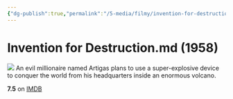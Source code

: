 ```yaml
---
{"dg-publish":true,"permalink":"/5-media/filmy/invention-for-destruction/","contentClasses":"movie","tags":["to-watch","фильм","#Adventure","#Fantasy","#Sci-Fi"]}
---
```


# Invention for Destruction.md (1958)
![](https://m.media-amazon.com/images/M/MV5BYTViZmFlOTEtZDYyZi00MWFhLTg5NjAtNWVjYTgyN2I5MjliXkEyXkFqcGdeQXVyMTA4NDI1NTQx._V1_SX300.jpg)
An evil millionaire named Artigas plans to use a super-explosive device to conquer the world from his headquarters inside an enormous volcano.

**7.5** on [IMDB](https://www.imdb.com/title/tt0052374)
